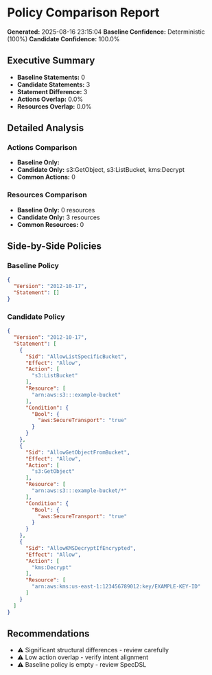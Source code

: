# Policy Comparison Report

**Generated:** 2025-08-16 23:15:04
**Baseline Confidence:** Deterministic (100%)
**Candidate Confidence:** 100.0%

## Executive Summary

- **Baseline Statements:** 0
- **Candidate Statements:** 3
- **Statement Difference:** 3
- **Actions Overlap:** 0.0%
- **Resources Overlap:** 0.0%

## Detailed Analysis

### Actions Comparison
- **Baseline Only:** 
- **Candidate Only:** s3:GetObject, s3:ListBucket, kms:Decrypt
- **Common Actions:** 0

### Resources Comparison
- **Baseline Only:** 0 resources
- **Candidate Only:** 3 resources
- **Common Resources:** 0

## Side-by-Side Policies

### Baseline Policy
```json
{
  "Version": "2012-10-17",
  "Statement": []
}
```

### Candidate Policy
```json
{
  "Version": "2012-10-17",
  "Statement": [
    {
      "Sid": "AllowListSpecificBucket",
      "Effect": "Allow",
      "Action": [
        "s3:ListBucket"
      ],
      "Resource": [
        "arn:aws:s3:::example-bucket"
      ],
      "Condition": {
        "Bool": {
          "aws:SecureTransport": "true"
        }
      }
    },
    {
      "Sid": "AllowGetObjectFromBucket",
      "Effect": "Allow",
      "Action": [
        "s3:GetObject"
      ],
      "Resource": [
        "arn:aws:s3:::example-bucket/*"
      ],
      "Condition": {
        "Bool": {
          "aws:SecureTransport": "true"
        }
      }
    },
    {
      "Sid": "AllowKMSDecryptIfEncrypted",
      "Effect": "Allow",
      "Action": [
        "kms:Decrypt"
      ],
      "Resource": [
        "arn:aws:kms:us-east-1:123456789012:key/EXAMPLE-KEY-ID"
      ]
    }
  ]
}
```

## Recommendations

- ⚠️  Significant structural differences - review carefully
- ⚠️  Low action overlap - verify intent alignment
- ⚠️  Baseline policy is empty - review SpecDSL
